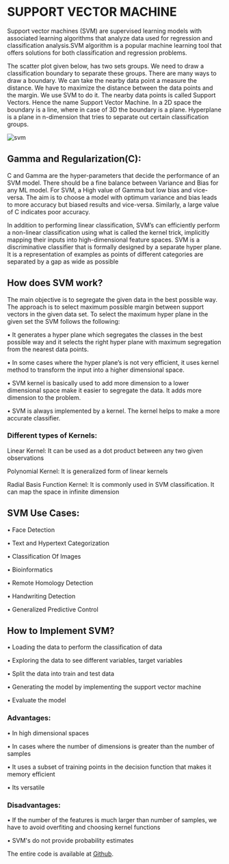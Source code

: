 # SUPPORT VECTOR MACHINE

Support vector machines (SVM) are supervised learning models with associated learning algorithms that analyze data used for regression and classification analysis.SVM algorithm is a popular machine learning tool that offers solutions for both classification and regression problems.

The scatter plot given below, has two sets groups. We need to draw a classification boundary to separate these groups. There are many ways to draw a boundary. We can take the nearby data point a measure the distance. We have to maximize the distance between the data points and the margin. We use SVM to do it. The nearby data points is called Support Vectors. Hence the name Support Vector Machine. In a 2D space the boundary is a line, where in case of 3D the boundary is a plane. Hyperplane is a plane in n-dimension that tries to separate out certain classification groups.

![svm](https://user-images.githubusercontent.com/67871795/87669378-7c6b2680-c78b-11ea-8f26-37120bcc339e.png)
 
## Gamma and Regularization(C):
C and Gamma are the hyper-parameters that decide the performance of an SVM model. There should be a fine balance between Variance and Bias for any ML model. For SVM, a High value of Gamma but low bias and vice-versa. The aim is to choose a model with optimum variance and bias leads to more accuracy but biased results and vice-versa. Similarly, a large value of C indicates poor accuracy. 

In addition to performing linear classification, SVM’s can efficiently perform a non-linear classification using what is called the kernel trick, implicitly mapping their inputs into high-dimensional feature spaces. SVM is a discriminative classifier that is formally designed by a separate hyper plane. It is a representation of examples as points of different categories are separated by a gap as wide as possible

## How does SVM work?
The main objective is to segregate the given data in the best possible way. The approach is to select maximum possible margin between support vectors in the given data set.
To select the maximum hyper plane in the given set the SVM follows the following:

•	It generates a hyper plane which segregates the classes in the best possible way and it selects the right hyper plane with maximum segregation from the nearest data points.

•	In some cases where the hyper plane’s is not very efficient, it uses kernel method to transform the input into a higher dimensional space.

•	SVM kernel is basically used to add more dimension to a lower dimensional space make it easier to segregate the data. It adds more dimension to the problem.

•	SVM is always implemented by a kernel. The kernel helps to make a more accurate classifier.

### Different types of Kernels: 
Linear Kernel: It can be used as a dot product between any two given observations

Polynomial Kernel: It is generalized form of linear kernels

Radial Basis Function Kernel: It is commonly used in SVM classification. It can map the space in infinite dimension

## SVM Use Cases: 
•	Face Detection

•	Text and Hypertext Categorization

•	Classification Of Images

•	Bioinformatics

•	Remote Homology Detection

•	Handwriting Detection 

•	Generalized Predictive Control

## How to Implement SVM? 
•	Loading the data to perform the classification of data

•	Exploring the data to see different variables, target variables

•	Split the data into train and test data

•	Generating the model by implementing the support vector machine

•	Evaluate the model

### Advantages: 
•	In high dimensional spaces

•	In cases where the number of dimensions is greater than the number of samples

•	It uses a subset of training points in the decision function that makes it memory efficient

•	Its versatile


### Disadvantages:
•	If the number of the features is much larger than number of samples, we have to avoid overfiting and choosing kernel functions

•	SVM's do not provide probability estimates


The entire code is available at [Github](https://sahasya.github.io/Support-Vector-Machine/).



